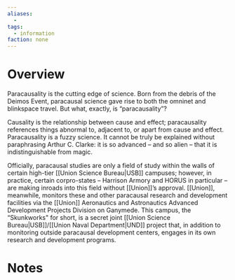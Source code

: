 ```yaml
---
aliases:
  -
tags:
  - information
faction: none
---
```

# Overview
Paracausality is the cutting edge of science. Born from the debris of the Deimos Event, paracausal science gave rise to both the omninet and blinkspace travel. But what, exactly, is “paracausality”?

Causality is the relationship between cause and effect; paracausality references things abnormal to, adjacent to, or apart from cause and effect. Paracausality is a fuzzy science. It cannot be truly be explained without paraphrasing Arthur C. Clarke: it is so advanced – and so alien – that it is indistinguishable from magic.

Officially, paracausal studies are only a field of study within the walls of certain high-tier [[Union Science Bureau|USB]] campuses; however, in practice, certain corpro-states – Harrison Armory and HORUS in particular – are making inroads into this field without [[Union]]’s approval. [[Union]], meanwhile, monitors these and other paracausal research and development facilities via the [[Union]] Aeronautics and Astronautics Advanced Development Projects Division on Ganymede. This campus, the “Skunkworks" for short, is a secret joint [[Union Science Bureau|USB]]/[[Union Naval Department|UND]] project that, in addition to monitoring outside paracausal development centers, engages in its own research and development programs.


# Notes